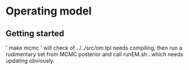 # Operating model 

## Getting started
  ' make mcmc '
  will check of ../../src/om.tpl needs compiling, then run a rudimentary set from MCMC posterior and call runEM.sh...which needs updating obviously.


